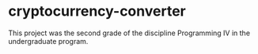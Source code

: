 # cryptocurrency-converter
This project was the second grade of the discipline Programming IV in the undergraduate program.
